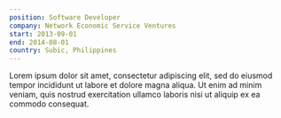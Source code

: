 ```yaml
---
position: Software Developer
company: Network Economic Service Ventures
start: 2013-09-01
end: 2014-08-01
country: Subic, Philippines
---
```


Lorem ipsum dolor sit amet, consectetur adipiscing elit, sed do eiusmod tempor incididunt ut labore et dolore magna aliqua. Ut enim ad minim veniam, quis nostrud exercitation ullamco laboris nisi ut aliquip ex ea commodo consequat.
